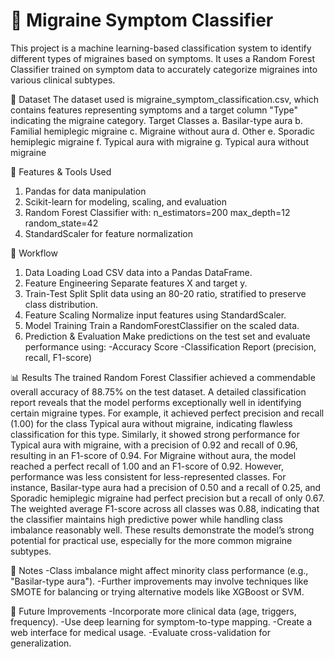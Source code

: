 # 🧠 Migraine Symptom Classifier

This project is a machine learning-based classification system to identify different types of migraines based on symptoms. It uses a Random Forest Classifier trained on symptom data to accurately categorize migraines into various clinical subtypes.

📂 Dataset
The dataset used is migraine_symptom_classification.csv, which contains features representing symptoms and a target column "Type" indicating the migraine category.
Target Classes
a. Basilar-type aura
b. Familial hemiplegic migraine
c. Migraine without aura
d. Other
e. Sporadic hemiplegic migraine
f. Typical aura with migraine
g. Typical aura without migraine

🔧 Features & Tools Used
1. Pandas for data manipulation
2. Scikit-learn for modeling, scaling, and evaluation
3. Random Forest Classifier with:
n_estimators=200
max_depth=12
random_state=42
4. StandardScaler for feature normalization

🚀 Workflow
1. Data Loading
Load CSV data into a Pandas DataFrame.
2. Feature Engineering
Separate features X and target y.
3. Train-Test Split
Split data using an 80-20 ratio, stratified to preserve class distribution.
4. Feature Scaling
Normalize input features using StandardScaler.
5. Model Training
Train a RandomForestClassifier on the scaled data.
6. Prediction & Evaluation
Make predictions on the test set and evaluate performance using:
-Accuracy Score
-Classification Report (precision, recall, F1-score)

📊 Results
The trained Random Forest Classifier achieved a commendable overall accuracy of 88.75% on the test dataset. A detailed classification report reveals that the model performs exceptionally well in identifying certain migraine types. For example, it achieved perfect precision and recall (1.00) for the class Typical aura without migraine, indicating flawless classification for this type. Similarly, it showed strong performance for Typical aura with migraine, with a precision of 0.92 and recall of 0.96, resulting in an F1-score of 0.94. For Migraine without aura, the model reached a perfect recall of 1.00 and an F1-score of 0.92. However, performance was less consistent for less-represented classes. For instance, Basilar-type aura had a precision of 0.50 and a recall of 0.25, and Sporadic hemiplegic migraine had perfect precision but a recall of only 0.67. The weighted average F1-score across all classes was 0.88, indicating that the classifier maintains high predictive power while handling class imbalance reasonably well. These results demonstrate the model’s strong potential for practical use, especially for the more common migraine subtypes.


📌 Notes
-Class imbalance might affect minority class performance (e.g., "Basilar-type aura").
-Further improvements may involve techniques like SMOTE for balancing or trying alternative models like XGBoost or SVM.

🧪 Future Improvements
-Incorporate more clinical data (age, triggers, frequency).
-Use deep learning for symptom-to-type mapping.
-Create a web interface for medical usage.
-Evaluate cross-validation for generalization.

